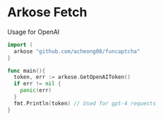 # Arkose Fetch

Usage for OpenAI
```go
import (
  arkose "github.com/acheong08/funcaptcha"
}

func main(){
  token, err := arkose.GetOpenAIToken()
  if err != nil {
    panic(err)
  }
  fmt.Println(token) // Used for gpt-4 requests
}
